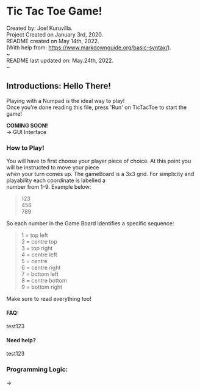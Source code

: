 # Tic Tac Toe Game!
Created by: Joel Kuruvilla.  
Project Created on January 3rd, 2020.  
README created on May 14th, 2022.  
(With help from: https://www.markdownguide.org/basic-syntax/).  
~  
README last updated on: May.24th, 2022.  
~

## Introductions: Hello There!
<!-- This project was my first attempt at an independent coding project. Started in early 2020, it didn't really go far,  
as I didn't have the skills yet or the passion yet to fully put the effort into this project. Now in the year 2022,  
I feel I do have both the skill and passion to finish this project! -->

Playing with a Numpad is the ideal way to play!  
Once you're done reading this file, press 'Run' on TicTacToe to start the game!

**COMING SOON!**  
-> GUI Interface

### How to Play!
You will have to first choose your player piece of choice. At this point you will be instructed to move your piece  
when your turn comes up. The gameBoard is a 3x3 grid. For simplicity and playability each coordinate is labelled a  
number from 1-9. Example below:  
>   123  
>   456  
>   789  

So each number in the Game Board identifies a specific sequence:
>   1 = top left  
>   2 = centre top  
>   3 = top right  
>   4 = centre left  
>   5 = centre  
>   6 = centre right  
>   7 = bottom left  
>   8 = centre bottom  
>   9 = bottom right  

Make sure to read everything too!

#### FAQ:
test123
#### Need help?
test123


### Programming Logic:
-> 

<!-- 
# Helpful Links:
    -> https://www.youtube.com/watch?v=OsCVJX81yIo&ab_channel=SplineGuyTech
-->